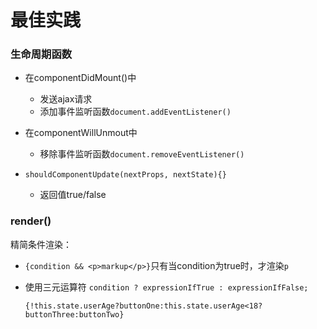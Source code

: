 # 最佳实践



### 生命周期函数

- 在componentDidMount()中
  - 发送ajax请求
  - 添加事件监听函数`document.addEventListener()`
- 在componentWillUnmout中
  - 移除事件监听函数`document.removeEventListener()`

- `shouldComponentUpdate(nextProps, nextState){}`
  - 返回值true/false



### render()

精简条件渲染：

- `{condition && <p>markup</p>}`只有当condition为true时，才渲染`p`

- 使用三元运算符  `condition ? expressionIfTrue : expressionIfFalse;`

  ```
  {!this.state.userAge?buttonOne:this.state.userAge<18?buttonThree:buttonTwo}
  ```

  

